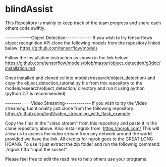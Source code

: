 # blindAssist

This Repository is mainly to keep track of the team progress and share each others code swiftly.

-------------Object Detection-------------
If you wish to try tensorflows object recognition API clone the following models from the repository linked below:
https://github.com/tensorflow/models

Follow the Installation instruction as shown in the link below:
https://github.com/tensorflow/models/blob/master/object_detection/g3doc/installation.md

Once installed and cloned cd into models/research/object_detection/ and copy the object_detection_tutorial.py file from this repository to the models/research/object_detection/ directory and run it using python (python 2.7 is recommended)

-------------Video Streaming-------------
If you wish to try the Video streaming fucntionality just clone from the following repository: 
https://github.com/log0/video_streaming_with_flask_example

Copy the files in the "video stream" from this repository and paste it in the clone repository above.
Also install ngrok from:
https://ngrok.com/
This will allow us to access the video stream from any network around the world provided we have the link. All credits for ngrok goes to the GREAT LONG HOANG. To use it just extract the zip folder and run the follownig command:
./ngrok http "input the socket"

Please feel free to edit the read me to help others use your programs.
